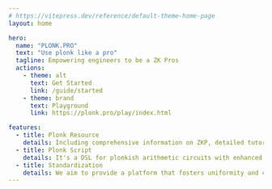 ```yaml
---
# https://vitepress.dev/reference/default-theme-home-page
layout: home

hero:
  name: "PLONK.PRO"
  text: "Use plonk like a pro"
  tagline: Empowering engineers to be a ZK Pros 
  actions:
    - theme: alt
      text: Get Started
      link: /guide/started
    - theme: brand
      text: Playground
      link: https://plonk.pro/play/index.html

features:
  - title: Plonk Resource
    details: Including comprehensive information on ZKP, detailed tutorials, and more. These resources can enhance your understanding of this powerful tool.
  - title: Plonk Script
    details: It's a DSL for plonkish arithmetic circuits with enhanced readability, expressiveness and compatibility
  - title: Standardization
    details: We aim to provide a platform that fosters uniformity and consistency in the usage of Plonkish circuits, ensuring compatibility across the ecosystem.
---
```



